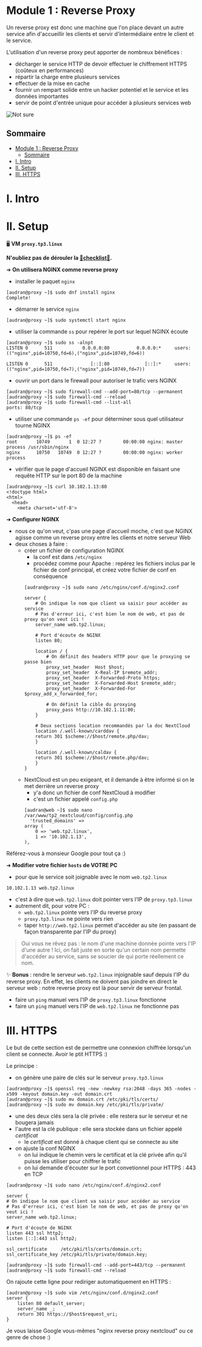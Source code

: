 # Module 1 : Reverse Proxy

Un reverse proxy est donc une machine que l'on place devant un autre service afin d'accueillir les clients et servir d'intermédiaire entre le client et le service.

L'utilisation d'un reverse proxy peut apporter de nombreux bénéfices :

- décharger le service HTTP de devoir effectuer le chiffrement HTTPS (coûteux en performances)
- répartir la charge entre plusieurs services
- effectuer de la mise en cache
- fournir un rempart solide entre un hacker potentiel et le service et les données importantes
- servir de point d'entrée unique pour accéder à plusieurs services web

![Not sure](../pics/reverse_proxy.png)

## Sommaire

- [Module 1 : Reverse Proxy](#module-1--reverse-proxy)
  - [Sommaire](#sommaire)
- [I. Intro](#i-intro)
- [II. Setup](#ii-setup)
- [III. HTTPS](#iii-https)

# I. Intro

# II. Setup

🖥️ **VM `proxy.tp3.linux`**

**N'oubliez pas de dérouler la [📝**checklist**📝](#checklist).**

➜ **On utilisera NGINX comme reverse proxy**

- installer le paquet `nginx`

```
[audran@proxy ~]$ sudo dnf install nginx
Complete!
```

- démarrer le service `nginx`

```
[audran@proxy ~]$ sudo systemctl start nginx
```

- utiliser la commande `ss` pour repérer le port sur lequel NGINX écoute

```
[audran@proxy ~]$ sudo ss -alnpt
LISTEN 0      511           0.0.0.0:80          0.0.0.0:*     users:(("nginx",pid=10750,fd=6),("nginx",pid=10749,fd=6))

LISTEN 0      511              [::]:80             [::]:*     users:(("nginx",pid=10750,fd=7),("nginx",pid=10749,fd=7))
```

- ouvrir un port dans le firewall pour autoriser le trafic vers NGINX

```
[audran@proxy ~]$ sudo firewall-cmd --add-port=80/tcp --permanent
[audran@proxy ~]$ sudo firewall-cmd --reload
[audran@proxy ~]$ sudo firewall-cmd --list-all
ports: 80/tcp
```
- utiliser une commande `ps -ef` pour déterminer sous quel utilisateur tourne NGINX

```
[audran@proxy ~]$ ps -ef
root       10749       1  0 12:27 ?        00:00:00 nginx: master process /usr/sbin/nginx
nginx      10750   10749  0 12:27 ?        00:00:00 nginx: worker process
```

- vérifier que le page d'accueil NGINX est disponible en faisant une requête HTTP sur le port 80 de la machine

```
[audran@proxy ~]$ curl 10.102.1.13:80
<!doctype html>
<html>
  <head>
    <meta charset='utf-8'>
```

➜ **Configurer NGINX**

- nous ce qu'on veut, c'pas une page d'accueil moche, c'est que NGINX agisse comme un reverse proxy entre les clients et notre serveur Web
- deux choses à faire :
  - créer un fichier de configuration NGINX
    - la conf est dans `/etc/nginx`
    - procédez comme pour Apache : repérez les fichiers inclus par le fichier de conf principal, et créez votre fichier de conf en conséquence
    ```
    [audran@proxy ~]$ sudo nano /etc/nginx/conf.d/nginx2.conf

    server {
        # On indique le nom que client va saisir pour accéder au service
        # Pas d'erreur ici, c'est bien le nom de web, et pas de proxy qu'on veut ici !
        server_name web.tp2.linux;

        # Port d'écoute de NGINX
        listen 80;

        location / {
            # On définit des headers HTTP pour que le proxying se passe bien
            proxy_set_header  Host $host;
            proxy_set_header  X-Real-IP $remote_addr;
            proxy_set_header  X-Forwarded-Proto https;
            proxy_set_header  X-Forwarded-Host $remote_addr;
            proxy_set_header  X-Forwarded-For $proxy_add_x_forwarded_for;

            # On définit la cible du proxying 
            proxy_pass http://10.102.1.11:80;
        }

        # Deux sections location recommandés par la doc NextCloud
        location /.well-known/carddav {
        return 301 $scheme://$host/remote.php/dav;
        }

        location /.well-known/caldav {
        return 301 $scheme://$host/remote.php/dav;
        }
    }
    ```
  - NextCloud est un peu exigeant, et il demande à être informé si on le met derrière un reverse proxy
    - y'a donc un fichier de conf NextCloud à modifier
    - c'est un fichier appelé `config.php`
    ```
    [audran@web ~]$ sudo nano /var/www/tp2_nextcloud/config/config.php
      'trusted_domains' =>
    array (
        0 => 'web.tp2.linux',
        1 => '10.102.1.13',
    ),
    ```

Référez-vous à monsieur Google pour tout ça :)

➜ **Modifier votre fichier `hosts` de VOTRE PC**

- pour que le service soit joignable avec le nom `web.tp2.linux`
```
10.102.1.13	web.tp2.linux
```
- c'est à dire que `web.tp2.linux` doit pointer vers l'IP de `proxy.tp3.linux`
- autrement dit, pour votre PC :
  - `web.tp2.linux` pointe vers l'IP du reverse proxy
  - `proxy.tp3.linux` ne pointe vers rien
  - taper `http://web.tp2.linux` permet d'accéder au site (en passant de façon transparente par l'IP du proxy)

> Oui vous ne rêvez pas : le nom d'une machine donnée pointe vers l'IP d'une autre ! Ici, on fait juste en sorte qu'un certain nom permette d'accéder au service, sans se soucier de qui porte réellement ce nom.

✨ **Bonus** : rendre le serveur `web.tp2.linux` injoignable sauf depuis l'IP du reverse proxy. En effet, les clients ne doivent pas joindre en direct le serveur web : notre reverse proxy est là pour servir de serveur frontal.

- faire un `ping` manuel vers l'IP de `proxy.tp3.linux` fonctionne
- faire un `ping` manuel vers l'IP de `web.tp2.linux` ne fonctionne pas

# III. HTTPS

Le but de cette section est de permettre une connexion chiffrée lorsqu'un client se connecte. Avoir le ptit HTTPS :)

Le principe :

- on génère une paire de clés sur le serveur `proxy.tp3.linux`
```
[audran@proxy ~]$ openssl req -new -newkey rsa:2048 -days 365 -nodes -x509 -keyout domain.key -out domain.crt
[audran@proxy ~]$ sudo mv domain.crt /etc/pki/tls/certs/
[audran@proxy ~]$ sudo mv domain.key /etc/pki/tls/private/
```
  - une des deux clés sera la clé privée : elle restera sur le serveur et ne bougera jamais
  - l'autre est la clé publique : elle sera stockée dans un fichier appelé *certificat*
    - le *certificat* est donné à chaque client qui se connecte au site
- on ajuste la conf NGINX
  - on lui indique le chemin vers le certificat et la clé privée afin qu'il puisse les utiliser pour chiffrer le trafic
  - on lui demande d'écouter sur le port convetionnel pour HTTPS : 443 en TCP
```
[audran@proxy ~]$ sudo nano /etc/nginx/conf.d/nginx2.conf

server {
# On indique le nom que client va saisir pour accéder au service
# Pas d'erreur ici, c'est bien le nom de web, et pas de proxy qu'on veut ici !
server_name web.tp2.linux;

# Port d'écoute de NGINX
listen 443 ssl http2;
listen [::]:443 ssl http2;

ssl_certificate     /etc/pki/tls/certs/domain.crt;
ssl_certificate_key /etc/pki/tls/private/domain.key;

[audran@proxy ~]$ sudo firewall-cmd --add-port=443/tcp --permanent
[audran@proxy ~]$ sudo firewall-cmd --reload
```

On rajoute cette ligne pour rediriger automatiquement en HTTPS :
```
[audran@proxy ~]$ sudo vim /etc/nginx/conf.d/nginx2.conf
server {
    listen 80 default_server;
    server_name _;
    return 301 https://$host$request_uri;
}
```
Je vous laisse Google vous-mêmes "nginx reverse proxy nextcloud" ou ce genre de chose :)
